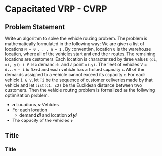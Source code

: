 # Capacitated VRP - CVRP

## Problem Statement

Write an algorithm to solve the vehicle routing problem. The problem is mathematically formulated in the following way: We are given a list of locations `N = 0 . . . n − 1` . By convention, location `0` is the warehouse location, where all of the vehicles start and end their routes. The remaining locations are customers. Each location is characterized by three values `⟨di, xi, yi⟩ i ∈ N` a demand `di` and a point `xi,yi`. The fleet of vehicles `V = 0...v − 1` is fixed and each vehicle has a limited capacity `c`. All of the demands assigned to a vehicle cannot exceed its capacity `c`. For each vehicle `i ∈ V`, let `Ti` be the sequence of customer deliveries made by that vehicle and let `dist(c1, c2)` be the Euclidean distance between two customers. Then the vehicle routing problem is formalized as the following optimization problem.

* *__n__* Locations, *__v__* Vehicles
* For each location
  * demand *__di__* and location *__xi,yi__*
* The capacity of the vehicles *__c__*

## Title

### Title
